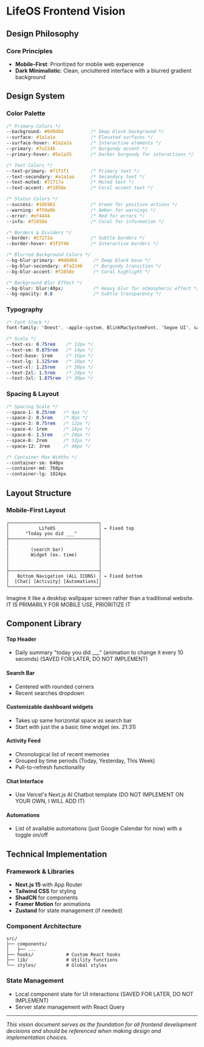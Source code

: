 # LifeOS Frontend Vision

## Design Philosophy

### Core Principles
- **Mobile-First**: Prioritized for mobile web experience
- **Dark Minimalistic**: Clean, uncluttered interface with a blurred gradient background  

## Design System

### Color Palette
```css
/* Primary Colors */
--background: #0d0d0d          /* Deep black background */
--surface: #1a1a1a             /* Elevated surfaces */
--surface-hover: #2a2a2a       /* Interactive elements */
--primary: #7a2246             /* Burgundy accent */
--primary-hover: #5a1a35       /* Darker burgundy for interactions */

/* Text Colors */
--text-primary: #f1f1f1        /* Primary text */
--text-secondary: #a1a1aa      /* Secondary text */
--text-muted: #71717a          /* Muted text */
--text-accent: #f2858e         /* Coral accent text */

/* Status Colors */
--success: #10b981             /* Green for positive actions */
--warning: #f59e0b             /* Amber for warnings */
--error: #ef4444               /* Red for errors */
--info: #f2858e                /* Coral for information */

/* Borders & Dividers */
--border: #27272a              /* Subtle borders */
--border-hover: #3f3f46        /* Interactive borders */

/* Blurred Background Colors */
--bg-blur-primary: #0d0d0d      /* Deep black base */
--bg-blur-secondary: #7a2246    /* Burgundy transition */
--bg-blur-accent: #f2858e       /* Coral highlight */

/* Background Blur Effect */
--bg-blur: blur(40px)           /* Heavy blur for atmospheric effect */
--bg-opacity: 0.8               /* Subtle transparency */
```

### Typography
```css
/* Font Stack */
font-family: 'Onest', -apple-system, BlinkMacSystemFont, 'Segoe UI', sans-serif;

/* Scale */
--text-xs: 0.75rem    /* 12px */
--text-sm: 0.875rem   /* 14px */
--text-base: 1rem     /* 16px */
--text-lg: 1.125rem   /* 18px */
--text-xl: 1.25rem    /* 20px */
--text-2xl: 1.5rem    /* 24px */
--text-3xl: 1.875rem  /* 30px */
```

### Spacing & Layout
```css
/* Spacing Scale */
--space-1: 0.25rem   /* 4px */
--space-2: 0.5rem    /* 8px */
--space-3: 0.75rem   /* 12px */
--space-4: 1rem      /* 16px */
--space-6: 1.5rem    /* 24px */
--space-8: 2rem      /* 32px */
--space-12: 3rem     /* 48px */

/* Container Max Widths */
--container-sm: 640px
--container-md: 768px
--container-lg: 1024px
```

## Layout Structure

### Mobile-First Layout
```
┌─────────────────────────────────┐
│           LifeOS                │ ← Fixed top 
│      "Today you did ___"        │
├─────────────────────────────────┤
│                                 │
|        (search bar)             |
│        Widget (ex. time)        │ 
│                                 │
│                                 │
├─────────────────────────────────┤
│   Bottom Navigation (ALL ICONS) | ← Fixed bottom
│  [Chat] [Activity] [Automations]│
└─────────────────────────────────┘
```
Imagine it like a desktop wallpaper screen rather than a traditional website.
IT IS PRIMARILY FOR MOBILE USE, PRIORITIZE IT

## Component Library
#### Top Header
- Daily summary "today you did ___" (animation to change it every 10 seconds)
(SAVED FOR LATER, DO NOT IMPLEMENT) <!-- - Quick action buttons (user, settings) -->

#### Search Bar
- Centered with rounded corners
- Recent searches dropdown

#### Customizable dashboard widgets
- Takes up same horizontal space as search bar
- Start with just the a basic time widget (ex. 21:31)

#### Activity Feed
- Chronological list of recent memories
- Grouped by time periods (Today, Yesterday, This Week)
- Pull-to-refresh functionality

#### Chat Interface
- Use Vercel's Next.js AI Chatbot template (DO NOT IMPLEMENT ON YOUR OWN, I WILL ADD IT)

#### Automations
- List of available automations (just Google Calendar for now) with a toggle on/off

## Technical Implementation

### Framework & Libraries
- **Next.js 15** with App Router
- **Tailwind CSS** for styling
- **ShadCN** for components
- **Framer Motion** for animations
- **Zustand** for state management (if needed)

### Component Architecture
```
src/
├── components/
│   ├── ...
├── hooks/            # Custom React hooks
├── lib/              # Utility functions
└── styles/           # Global styles
```

### State Management
- Local component state for UI interactions
(SAVED FOR LATER, DO NOT IMPLEMENT) <!-- - Global state for user preferences and app settings -->
- Server state management with React Query

---

*This vision document serves as the foundation for all frontend development decisions and should be referenced when making design and implementation choices.* 